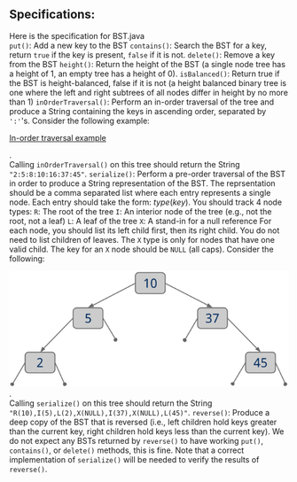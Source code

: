 ## Specifications:
Here is the specification for BST.java  
    `put()`: Add a new key to the BST
    `contains()`: Search the BST for a key, return `true` if the key is present, `false` if it is not.
    `delete()`: Remove a key from the BST
    `height()`: Return the height of the BST (a single node tree has a height of 1, an empty tree has a height of 0).
    `isBalanced()`: Return true if the BST is height-balanced, false if it is not 
        (a height balanced binary tree is one where the left and right subtrees of all nodes differ in height by no more than 1)
    `inOrderTraversal()`: Perform an in-order traversal of the tree and produce a String containing the keys in ascending order, separated by `':'`'s.
        Consider the following example:

[In-order traversal example](images/p1_i1.png "Image1")

.  
    Calling `inOrderTraversal()` on this tree should return the String `"2:5:8:10:16:37:45"`.
    `serialize()`: Perform a pre-order traversal of the BST in order to produce a String representation of the BST.
        The reprsentation should be a comma separated list where each entry represents a single node. Each entry should take the form: *type*(*key*).
        You should track 4 node types:
        `R`: The root of the tree
        `I`: An interior node of the tree (e.g., not the root, not a leaf)
        `L`: A leaf of the tree
        `X`: A stand-in for a null reference
        For each node, you should list its left child first, then its right child. You do not need to list children of leaves.
        The `X` type is only for nodes that have one valid child. The key for an `X` node should be `NULL` (all caps).
        Consider the following:

![Serialization example](images/p1_i2.png "Image2")
.  
    Calling `serialize()` on this tree should return the String `"R(10),I(5),L(2),X(NULL),I(37),X(NULL),L(45)"`.
    `reverse()`: Produce a deep copy of the BST that is reversed (i.e., left children hold keys greater than the current key, 
        right children hold keys less than the current key).
        We do not expect any BSTs returned by `reverse()` to have working `put()`, `contains()`, or `delete()` methods, this is fine.
        Note that a correct implementation of `serialize()` will be needed to verify the results of `reverse()`.
